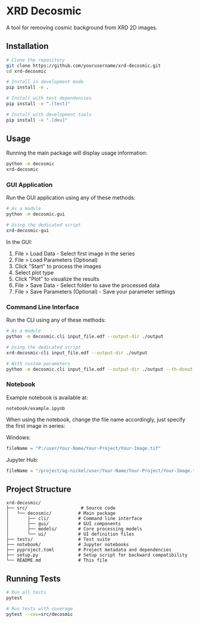 # XRD Decosmic

A tool for removing cosmic background from XRD 2D images.

## Installation

```bash
# Clone the repository
git clone https://github.com/yourusername/xrd-decosmic.git
cd xrd-decosmic

# Install in development mode
pip install -e .

# Install with test dependencies
pip install -e ".[test]"

# Install with development tools
pip install -e ".[dev]"
```

## Usage

Running the main package will display usage information:

```bash
python -m decosmic
xrd-decosmic
```

### GUI Application

Run the GUI application using any of these methods:

```bash
# As a module
python -m decosmic.gui

# Using the dedicated script
xrd-decosmic-gui
```

In the GUI:
1. File > Load Data - Select first image in the series
2. File > Load Parameters (Optional)
3. Click "Start" to process the images
4. Select plot type
5. Click "Plot" to visualize the results
6. File > Save Data - Select folder to save the processed data
7. File > Save Parameters (Optional) - Save your parameter settings

### Command Line Interface

Run the CLI using any of these methods:

```bash
# As a module
python -m decosmic.cli input_file.edf --output-dir ./output

# Using the dedicated script
xrd-decosmic-cli input_file.edf --output-dir ./output

# With custom parameters
python -m decosmic.cli input_file.edf --output-dir ./output --th-donut 20 --th-mask 0.2
```

### Notebook

Example notebook is available at:
```
notebook/example.ipynb
```

When using the notebook, change the file name accordingly, just specify the first image in series:

Windows:
```python
fileName = "P:/user/Your-Name/Your-Project/Your-Image.tif"
```

Jupyter Hub:
```python
fileName = "/project/ag-nickel/user/Your-Name/Your-Project/Your-Image.tif"
```

## Project Structure

```
xrd-decosmic/
├── src/                    # Source code
│   └── decosmic/          # Main package
│       ├── cli/           # Command line interface
│       ├── gui/           # GUI components
│       ├── models/        # Core processing models
│       └── ui/            # UI definition files
├── tests/                 # Test suite
├── notebook/              # Jupyter notebooks
├── pyproject.toml         # Project metadata and dependencies
├── setup.py               # Setup script for backward compatibility
└── README.md              # This file
```

## Running Tests

```bash
# Run all tests
pytest

# Run tests with coverage
pytest --cov=src/decosmic
```